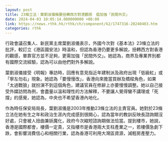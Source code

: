 ```yaml
---
layout: post
title: 23條立法｜葉劉淑儀稱要扭轉西方對港觀感　倡加強「民間外交」
date: 2024-04-03 10:05:14.000000000 +08:00
link: https://news.rthk.hk/rthk/ch/component/k2/1747316-20240403.htm
categories: rthk
---
```


行政會議召集人、新民黨主席葉劉淑儀表示，外國今次對《基本法》23條立法的批評，較訂立《港區國安法》時溫和，但認為香港仍要更多解說，扭轉西方對香港的觀感，單靠官方並不足夠，更需加強「民間外交」。她認為，商界及專業界別都有國際交流經驗，認為可以由他們對外多解說。

葉劉淑儀接受《明報》專訪時，回應有意見指近年建制派及政府出現「低級紅」或「寧左勿右」現象。她認為「要慢慢改」，香港向來擔當買辦及橋樑角色，如果「太過戰狼」就扮演不到這個角色，建議官員在修辭上亦要慢慢調整。她以自己接受外媒訪問為例，會盡量以溫和理性的方法解釋，不要讓人覺得蠻不講理或「死撐」的感覺，她認為，中央也不希望香港內地化。

作為時任保安局局長，葉劉淑儀是2003年推動23條立法的主責官員。她對於23條立法在她有生之年和政治生涯內完成感到很開心，認為當年的教訓反映長諮詢期沒好處，只會被人扭曲兼妖魔化，政府今次縮短諮詢期做法恰當。提到樓市，她說，香港是國際都會，樓價一定貴，又指樓巿是香港兩大支柱產業之一，若樓價急劇下跌，會影響消費信心和相關行業，認為香港可利用大灣區資源，減輕房產壓力。
